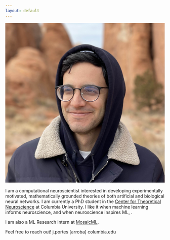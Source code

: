 ```yaml
---
layout: default
---
```


<img class="profile-picture" src="image.jpeg">

I am a computational neuroscientist interested in developing experimentally motivated, mathematically grounded theories of both artificial and biological neural networks. I am currently a PhD student in the [Center for Theoretical Neuroscience](https://ctn.zuckermaninstitute.columbia.edu/) at Columbia University. I like it when machine learning informs neuroscience, and when neuroscience inspires ML, .

I am also a ML Research intern at [MosaicML](https://www.mosaicml.com/).

Feel free to reach out! j.portes [arroba] columbia.edu
